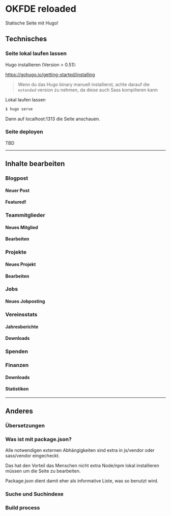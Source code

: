 # OKFDE reloaded



Statische Seite mit Hugo!

## Technisches

### Seite lokal laufen lassen

Hugo installieren (Version > 0.51):

https://gohugo.io/getting-started/installing

> Wenn du das Hugo binary manuell installierst, achte darauf die `extended` version zu nehmen, da diese auch Sass kompilieren kann

Lokal laufen lassen

``` bash
$ hugo serve
```

Dann auf localhost:1313  die Seite anschauen.

### Seite deployen

TBD

---

## Inhalte bearbeiten

### Blogpost

#### Neuer Post

#### Featured!

### Teammitglieder

#### Neues Mitglied

#### Bearbeiten

### Projekte

#### Neues Projekt

#### Bearbeiten

### Jobs

#### Neues Jobposting


### Vereinsstats

#### Jahresberichte

#### Downloads

### Spenden

### Finanzen

#### Downloads

#### Statistiken

---

## Anderes

### Übersetzungen


### Was ist mit package.json?

Alle notwendigen externen Abhängigkeiten sind extra in js/vendor oder sass/vendor eingecheckt.

Das hat den Vorteil das Menschen nicht extra Node/npm lokal installieren müssen um die Seite zu bearbeiten.

Package.json dient damit eher als informative Liste, was so benutzt wird.

### Suche und Suchindexe

### Build process
